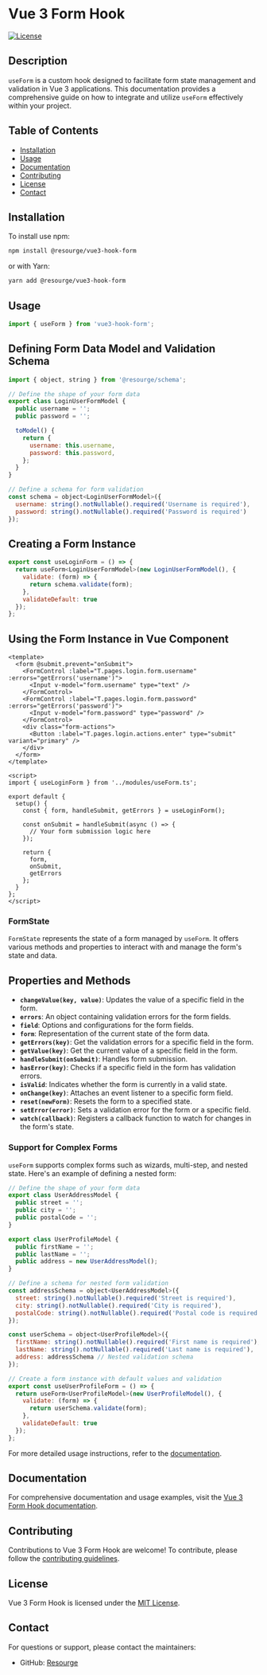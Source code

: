 # Vue 3 Form Hook

[![License](https://img.shields.io/badge/License-MIT-blue.svg)](LICENSE)

## Description

`useForm` is a custom hook designed to facilitate form state management and validation in Vue 3 applications. This documentation provides a comprehensive guide on how to integrate and utilize `useForm` effectively within your project.

## Table of Contents

- [Installation](#installation)
- [Usage](#usage)
- [Documentation](#documentation)
- [Contributing](#contributing)
- [License](#license)
- [Contact](#contact)

## Installation

To install use npm:

```sh
npm install @resourge/vue3-hook-form
```

or with Yarn:

```sh
yarn add @resourge/vue3-hook-form
```

## Usage

```javascript
import { useForm } from 'vue3-hook-form';
```

## Defining Form Data Model and Validation Schema

```javascript
import { object, string } from '@resourge/schema';

// Define the shape of your form data
export class LoginUserFormModel {
  public username = '';
  public password = '';

  toModel() {
    return {
      username: this.username,
      password: this.password,
    };
  }
}

// Define a schema for form validation
const schema = object<LoginUserFormModel>({
  username: string().notNullable().required('Username is required'),
  password: string().notNullable().required('Password is required')
});
```

## Creating a Form Instance

```javascript
export const useLoginForm = () => {
  return useForm<LoginUserFormModel>(new LoginUserFormModel(), {
    validate: (form) => {
      return schema.validate(form);
    },
    validateDefault: true
  });
};
```

## Using the Form Instance in Vue Component

```vue
<template>
  <form @submit.prevent="onSubmit">
    <FormControl :label="T.pages.login.form.username" :errors="getErrors('username')">
      <Input v-model="form.username" type="text" />
    </FormControl>
    <FormControl :label="T.pages.login.form.password" :errors="getErrors('password')">
      <Input v-model="form.password" type="password" />
    </FormControl>
    <div class="form-actions">
      <Button :label="T.pages.login.actions.enter" type="submit" variant="primary" />
    </div>
  </form>
</template>

<script>
import { useLoginForm } from '../modules/useForm.ts';

export default {
  setup() {
    const { form, handleSubmit, getErrors } = useLoginForm();

    const onSubmit = handleSubmit(async () => {
      // Your form submission logic here
    });

    return {
      form,
      onSubmit,
      getErrors
    };
  }
};
</script>
```

### FormState

`FormState` represents the state of a form managed by `useForm`. It offers various methods and properties to interact with and manage the form's state and data.

## Properties and Methods

- **`changeValue(key, value)`**: Updates the value of a specific field in the form.
- **`errors`**: An object containing validation errors for the form fields.
- **`field`**: Options and configurations for the form fields.
- **`form`**: Representation of the current state of the form data.
- **`getErrors(key)`**: Get the validation errors for a specific field in the form.
- **`getValue(key)`**: Get the current value of a specific field in the form.
- **`handleSubmit(onSubmit)`**: Handles form submission.
- **`hasError(key)`**: Checks if a specific field in the form has validation errors.
- **`isValid`**: Indicates whether the form is currently in a valid state.
- **`onChange(key)`**: Attaches an event listener to a specific form field.
- **`reset(newForm)`**: Resets the form to a specified state.
- **`setError(error)`**: Sets a validation error for the form or a specific field.
- **`watch(callback)`**: Registers a callback function to watch for changes in the form's state.

### Support for Complex Forms

`useForm` supports complex forms such as wizards, multi-step, and nested state. Here's an example of defining a nested form:

```javascript
// Define the shape of your form data
export class UserAddressModel {
  public street = '';
  public city = '';
  public postalCode = '';
}

export class UserProfileModel {
  public firstName = '';
  public lastName = '';
  public address = new UserAddressModel();
}

// Define a schema for nested form validation
const addressSchema = object<UserAddressModel>({
  street: string().notNullable().required('Street is required'),
  city: string().notNullable().required('City is required'),
  postalCode: string().notNullable().required('Postal code is required')
});

const userSchema = object<UserProfileModel>({
  firstName: string().notNullable().required('First name is required'),
  lastName: string().notNullable().required('Last name is required'),
  address: addressSchema // Nested validation schema
});

// Create a form instance with default values and validation
export const useUserProfileForm = () => {
  return useForm<UserProfileModel>(new UserProfileModel(), {
    validate: (form) => {
      return userSchema.validate(form);
    },
    validateDefault: true
  });
};
```

For more detailed usage instructions, refer to the [documentation](#documentation).

## Documentation

For comprehensive documentation and usage examples, visit the [Vue 3 Form Hook documentation](https://resourge.vercel.app/docs/vue3-hook-form/intro).

## Contributing

Contributions to Vue 3 Form Hook are welcome! To contribute, please follow the [contributing guidelines](CONTRIBUTING.md).

## License

Vue 3 Form Hook is licensed under the [MIT License](LICENSE).

## Contact

For questions or support, please contact the maintainers:
- GitHub: [Resourge](https://github.com/resourge)